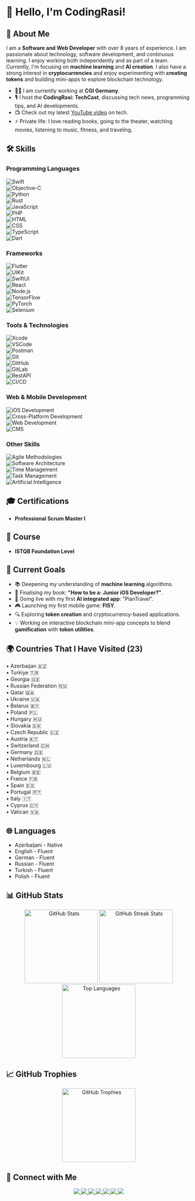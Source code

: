 # 👋 Hello, I'm CodingRasi!

## 🚀 About Me
I am a **Software and Web Developer** with over 8 years of experience. I am passionate about technology, software development, and continuous learning. I enjoy working both independently and as part of a team. Currently, I'm focusing on **machine learning** and **AI creation**. I also have a strong interest in **cryptocurrencies** and enjoy experimenting with **creating tokens** and building mini-apps to explore blockchain technology.

- 👨‍💻 I am currently working at **CGI Germany**.
- 🎙️ I host the **CodingRasi: TechCast**, discussing tech news, programming tips, and AI developments.
- 📺 Check out my latest [YouTube video](https://www.youtube.com/@CodingRasi) on tech.
- ⚡ Private life: I love reading books, going to the theater, watching movies, listening to music, fitness, and traveling.

## 🛠️ Skills

### **Programming Languages**
<p align="left">
  <img src="https://img.shields.io/badge/Swift-FA7343?style=for-the-badge&logo=swift&logoColor=white" alt="Swift" /><br>
  <img src="https://img.shields.io/badge/Objective--C-1572B6?style=for-the-badge&logo=apple&logoColor=white" alt="Objective-C" /><br>
  <img src="https://img.shields.io/badge/Python-3776AB?style=for-the-badge&logo=python&logoColor=white" alt="Python" /><br>
  <img src="https://img.shields.io/badge/Rust-DEA584?style=for-the-badge&logo=rust&logoColor=white" alt="Rust" /><br>
  <img src="https://img.shields.io/badge/JavaScript-F7DF1E?style=for-the-badge&logo=javascript&logoColor=black" alt="JavaScript" /><br>
  <img src="https://img.shields.io/badge/PHP-777BB4?style=for-the-badge&logo=php&logoColor=white" alt="PHP" /><br>
  <img src="https://img.shields.io/badge/HTML-E34F26?style=for-the-badge&logo=html5&logoColor=white" alt="HTML" /><br> 
  <img src="https://img.shields.io/badge/CSS-1572B6?style=for-the-badge&logo=css3&logoColor=white" alt="CSS" /><br>
  <img src="https://img.shields.io/badge/TypeScript-3178C6?style=for-the-badge&logo=typescript&logoColor=white" alt="TypeScript" /><br>
  <img src="https://img.shields.io/badge/Dart-0175C2?style=for-the-badge&logo=dart&logoColor=white" alt="Dart" /><br>
</p>

### **Frameworks**
<p align="left">
  <img src="https://img.shields.io/badge/Flutter-02569B?style=for-the-badge&logo=flutter&logoColor=white" alt="Flutter" /><br>
  <img src="https://img.shields.io/badge/UIKit-2396F3?style=for-the-badge&logo=apple&logoColor=white" alt="UIKit" /><br>
  <img src="https://img.shields.io/badge/SwiftUI-0071E3?style=for-the-badge&logo=swift&logoColor=white" alt="SwiftUI" /><br> 
  <img src="https://img.shields.io/badge/React-20232A?style=for-the-badge&logo=react&logoColor=61DAFB" alt="React" /><br>
  <img src="https://img.shields.io/badge/Node.js-339933?style=for-the-badge&logo=nodedotjs&logoColor=white" alt="Node.js" /><br>
  <img src="https://img.shields.io/badge/TensorFlow-FF6F00?style=for-the-badge&logo=tensorflow&logoColor=white" alt="TensorFlow" /><br>
  <img src="https://img.shields.io/badge/PyTorch-EE4C2C?style=for-the-badge&logo=pytorch&logoColor=white" alt="PyTorch" /><br>
  <img src="https://img.shields.io/badge/Selenium-43B02A?style=for-the-badge&logo=selenium&logoColor=white" alt="Selenium" /><br>
</p>

### **Tools & Technologies**
<p align="left">
  <img src="https://img.shields.io/badge/Xcode-1575F9?style=for-the-badge&logo=xcode&logoColor=white" alt="Xcode" /><br>
  <img src="https://img.shields.io/badge/VSCode-007ACC?style=for-the-badge&logo=visual-studio-code&logoColor=white" alt="VSCode" /><br>
  <img src="https://img.shields.io/badge/Postman-FF6C37?style=for-the-badge&logo=postman&logoColor=white" alt="Postman" /><br>
  <img src="https://img.shields.io/badge/Git-F05032?style=for-the-badge&logo=git&logoColor=white" alt="Git" /><br>
  <img src="https://img.shields.io/badge/GitHub-181717?style=for-the-badge&logo=github&logoColor=white" alt="GitHub" /><br>
  <img src="https://img.shields.io/badge/GitLab-FC6D26?style=for-the-badge&logo=gitlab&logoColor=white" alt="GitLab" /><br>
  <img src="https://img.shields.io/badge/RestAPI-4CAF50?style=for-the-badge&logo=api&logoColor=white" alt="RestAPI" /><br>
  <img src="https://img.shields.io/badge/CI/CD-0366D6?style=for-the-badge&logo=githubactions&logoColor=white" alt="CI/CD" /><br>
</p>

### **Web & Mobile Development**
<p align="left">
  <img src="https://img.shields.io/badge/iOS-000000?style=for-the-badge&logo=ios&logoColor=white" alt="iOS Development" /><br>
  <img src="https://img.shields.io/badge/Cross_Platform-02569B?style=for-the-badge&logo=flutter&logoColor=white" alt="Cross-Platform Development" /><br>
  <img src="https://img.shields.io/badge/Web_Development-E34F26?style=for-the-badge&logo=html5&logoColor=white" alt="Web Development" /><br>
  <img src="https://img.shields.io/badge/CMS-FFA500?style=for-the-badge&logo=drupal&logoColor=white" alt="CMS" /><br>
</p>

### **Other Skills**
<p align="left">
  <img src="https://img.shields.io/badge/Agile-36C5F0?style=for-the-badge&logo=agile&logoColor=white" alt="Agile Methodologies" /><br>
  <img src="https://img.shields.io/badge/Software_Architecture-2C3E50?style=for-the-badge&logoColor=white" alt="Software Architecture" /><br>
  <img src="https://img.shields.io/badge/Time_Management-4CAF50?style=for-the-badge&logoColor=white" alt="Time Management" /><br>
  <img src="https://img.shields.io/badge/Task_Management-FF6F00?style=for-the-badge&logoColor=white" alt="Task Management" /><br>
  <img src="https://img.shields.io/badge/AI-FF6F00?style=for-the-badge&logo=python&logoColor=white" alt="Artificial Intelligence" /><br>
</p>


## 🎓 Certifications
- **Professional Scrum Master I**

## 🧭 Course
- **ISTQB Foundation Level**

## 🌟 Current Goals
- 📚 Deepening my understanding of **machine learning** algorithms.
- 📖 Finalising my book: **"How to be a: Junior iOS Developer?"**.
- 📱 Going live with my first **AI integrated app**: "PlanTravel".
- 🎮 Launching my first mobile game: **FISY**.
- 🔍 Exploring **token creation** and cryptocurrency-based applications.
- 💡 Working on interactive blockchain mini-app concepts to blend **gamification** with **token utilities**.

## 🌍 Countries That I Have Visited (23)
<p align="left">
  • Azerbaijan 🇦🇿<br> 
  • Turkiye 🇹🇷<br> 
  • Georgia 🇬🇪<br> 
  • Russian Federation 🇷🇺 <br>
  • Qatar 🇶🇦 <br>
  • Ukraine 🇺🇦 <br>
  • Belarus 🇧🇾 <br>
  • Poland 🇵🇱 <br>
  • Hungary 🇭🇺 <br>
  • Slovakia 🇸🇰 <br>
  • Czech Republic 🇨🇿 <br>
  • Austria 🇦🇹 <br>
  • Switzerland 🇨🇭 <br>
  • Germany 🇩🇪 <br>
  • Netherlands 🇳🇱 <br>
  • Luxembourg 🇱🇺 <br>
  • Belgium 🇧🇪 <br>
  • France 🇫🇷 <br>
  • Spain 🇪🇸 <br>
  • Portugal 🇵🇹 <br>
  • Italy 🇮🇹 <br>
  • Cyprus 🇨🇾 <br>
  • Vatican 🇻🇦
</p>

## 🌐 Languages
- Azerbaijani - Native
- English - Fluent
- German - Fluent
- Russian - Fluent
- Turkish - Fluent
- Polish - Fluent

## 📊 GitHub Stats
<p align="center">
  <img src="https://github-readme-stats.vercel.app/api?username=CodingRasi&show_icons=true&theme=radical" alt="GitHub Stats" height="200px" />
  <img src="https://github-readme-streak-stats.herokuapp.com/?user=CodingRasi&theme=radical" alt="GitHub Streak Stats" height="200px" />
  <img src="https://github-readme-stats.vercel.app/api/top-langs/?username=CodingRasi&layout=compact&theme=radical" alt="Top Languages" height="200px"/>
</p>

## 📈 GitHub Trophies
<p align="center">
  <img src="https://github-profile-trophy.vercel.app/?username=CodingRasi&theme=radical&margin-w=15&margin-h=15" alt="GitHub Trophies" height="200px"/>
</p>

## 🔗 Connect with Me
<p align="center">
  <a href="https://github.com/CodingRasi" target="_blank">
    <img src="https://img.shields.io/badge/GitHub-211F1F?style=for-the-badge&logo=github&logoColor=white" />
  </a>
  <a href="https://www.youtube.com/@CodingRasi" target="_blank">
    <img src="https://img.shields.io/badge/YouTube-FF0000?style=for-the-badge&logo=youtube&logoColor=white" />
  </a>
  <a href="https://twitter.com/CodingRasi" target="_blank">
    <img src="https://img.shields.io/badge/X-1DA1F2?style=for-the-badge&logo=twitter&logoColor=white" />
  </a>
  <a href="https://medium.com/@CodingRasi" target="_blank">
    <img src="https://img.shields.io/badge/Medium-000000?style=for-the-badge&logo=medium&logoColor=white" />
  </a>
  <a href="https://www.tiktok.com/@codingrasi" target="_blank">
    <img src="https://img.shields.io/badge/TikTok-000000?style=for-the-badge&logo=tiktok&logoColor=white" />
  </a>
  <a href="https://buymeacoffee.com/mammadowr8" target="_blank">
    <img src="https://img.shields.io/badge/BuyMeACoffee-FFDD00?style=for-the-badge&logo=buymeacoffee&logoColor=black" />
  </a>
  <a href="https://codingrasi.com" target="_blank">
    <img src="https://img.shields.io/badge/Website-4285F4?style=for-the-badge&logo=googlechrome&logoColor=white" />
  </a>
</p>
